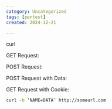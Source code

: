 ```yaml
---
category: Uncategorized
tags: [pentest]
created: 2024-12-21

---
```

curl

GET Request:

POST Request:

POST Request with Data:

GET Request with Cookie:

~~~bash
curl -b ‘NAME=DATA’ http://someurl.com
~~~

